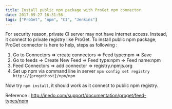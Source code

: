 ```yaml
---
title: Install public npm package with ProGet npm connector
date: 2017-09-27 16:31:56
tags: ["ProGet", "npm", "CI", "Jenkins"]
---
```


For security reason, private CI server may not have internet access. Instead, it connect to private registry like ProGet. To install public npm package, ProGet connector is here to help, steps as following :

1. Go to Connectors => create connectors => Feed type:npm => Save
1. Go to feeds => Create New Feed => Feed type:npm => Feed name:npm
1. Feed Connectors => add connector => registry.npmjs.org
1. Set up npm via command line in server
   `npm config set registry http://{progethost}/npm/npm`

Now try `npm install`, it should work as it connect to public npm registry.

Reference : http://inedo.com/support/documentation/proget/feed-types/npm